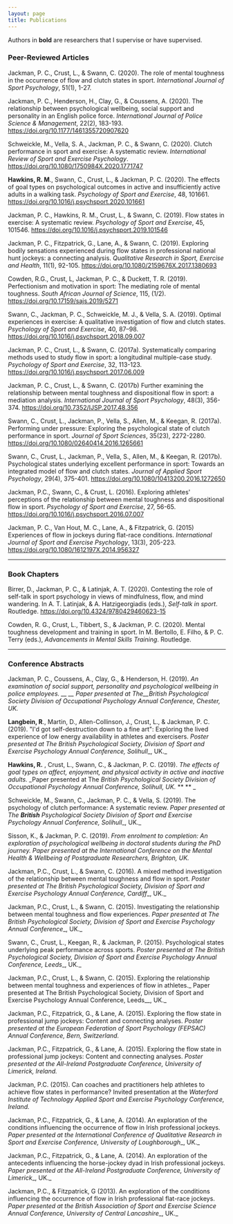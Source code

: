 ```yaml
---
layout: page
title: Publications
---
```


Authors in **bold** are researchers that I supervise or have supervised.

### Peer-Reviewed Articles 
Jackman, P. C., Crust, L., & Swann, C. (2020). The role of mental toughness in the occurrence of flow and clutch states in sport. *International Journal of Sport Psychology*, 51(1), 1-27.

Jackman, P. C., Henderson, H., Clay, G., & Coussens, A. (2020). The relationship between psychological wellbeing, social support and personality in an English police force. *International Journal of Police Science & Management*, 22(2), 183-193. https://doi.org/10.1177/1461355720907620

Schweickle, M., Vella, S. A., Jackman, P. C., & Swann, C. (2020). Clutch performance in sport and exercise: A systematic review. *International Review of Sport and Exercise Psychology*. https://doi.org/10.1080/1750984X.2020.1771747

**Hawkins, R. M**., Swann, C., Crust, L., & Jackman, P. C. (2020). The effects of goal types on psychological outcomes in active and insufficiently active adults in a walking task. *Psychology of Sport and Exercise*, 48, 101661. https://doi.org/10.1016/j.psychsport.2020.101661

Jackman, P. C., Hawkins, R. M., Crust, L., & Swann, C. (2019). Flow states in exercise: A systematic review. *Psychology of Sport and Exercise*, 45, 101546. https://doi.org/10.1016/j.psychsport.2019.101546

Jackman, P. C., Fitzpatrick, G., Lane, A., & Swann, C. (2019). Exploring bodily sensations experienced during flow states in professional national hunt jockeys: a connecting analysis. *Qualitative Research in Sport, Exercise and Health*, 11(1), 92-105. https://doi.org/10.1080/2159676X.2017.1380693 

Cowden, R.G., Crust, L, Jackman, P. C., & Duckett, T. R. (2019). Perfectionism and motivation in sport: The mediating role of mental toughness. *South African Journal of Science*, 115, (1/2). https://doi.org/10.17159/sajs.2019/5271

Swann, C., Jackman, P. C., Schweickle, M. J., & Vella, S. A. (2019). Optimal experiences in exercise: A qualitative investigation of flow and clutch states. *Psychology of Sport and Exercise*, 40, 87–98. https://doi.org/10.1016/j.psychsport.2018.09.007

Jackman, P. C., Crust, L., & Swann, C. (2017a). Systematically comparing methods used to study flow in sport: a longitudinal multiple-case study. *Psychology of Sport and Exercise*, 32, 113-123. https://doi.org/10.1016/j.psychsport.2017.06.009

Jackman, P. C., Crust, L., & Swann, C. (2017b) Further examining the relationship between mental toughness and dispositional flow in sport: a mediation analysis. *International Journal of Sport Psychology*, 48(3), 356-374. https://doi.org/10.7352/IJSP.2017.48.356

Swann, C., Crust, L., Jackman, P., Vella, S., Allen, M., & Keegan, R. (2017a). Performing under pressure: Exploring the psychological state of clutch performance in sport. *Journal of Sport Sciences*, 35(23), 2272-2280. https://doi.org/10.1080/02640414.2016.1265661

Swann, C., Crust, L., Jackman, P., Vella, S., Allen, M., & Keegan, R. (2017b). Psychological states underlying excellent performance in sport: Towards an integrated model of flow and clutch states. *Journal of Applied Sport Psychology*, 29(4), 375-401. https://doi.org/10.1080/10413200.2016.1272650

Jackman, P.C., Swann, C., & Crust, L. (2016). Exploring athletes' perceptions of the relationship between mental toughness and dispositional flow in sport. *Psychology of Sport and Exercise*, 27, 56-65. https://doi.org/10.1016/j.psychsport.2016.07.007

Jackman, P. C., Van Hout, M. C., Lane, A., & Fitzpatrick, G. (2015) Experiences of flow in jockeys during flat-race conditions. *International Journal of Sport and Exercise Psychology*, 13(3), 205-223. https://doi.org/10.1080/1612197X.2014.956327

---

### Book Chapters 
Birrer, D., Jackman, P. C., & Latinjak, A. T. (2020). Contesting the role of self-talk in sport psychology in views of mindfulness, flow, and mind wandering. In A. T. Latinjak, & A. Hatzigeorgiadis (eds.), *Self-talk in sport*. Routledge. https://doi.org/10.4324/9780429460623-15 

Cowden, R. G., Crust, L., Tibbert, S., & Jackman, P. C. (2020). Mental toughness development and training in sport. In M. Bertollo, E. Filho, & P. C. Terry (eds.), *Advancements in Mental Skills Training*. Routledge. 

---

### Conference Abstracts

Jackman, P. C., Coussens, A., Clay, G., &amp; Henderson, H. (2019). _An examination of social support, personality and psychological wellbeing in police employees. __ __ Paper presented at The__British_ _Psychological Society Division of Occupational Psychology Annual Conference, Chester, UK._

**Langbein, R**., Martin, D., Allen-Collinson, J., Crust, L., &amp; Jackman, P. C. (2019). &quot;I&#39;d got self-destruction down to a fine art&quot;: Exploring the lived experience of low energy availability in athletes and exercisers. _Poster presented at The British Psychological Society, Division of Sport and Exercise Psychology Annual Conference, Solihull__, UK._

**Hawkins, R.** , Crust, L., Swann, C., &amp; Jackman, P. C. (2019). _The effects of goal types on affect, enjoyment, and physical activity in active and inactive adults._ _Paper presented at The __British_ _Psychological Society Division of Occupational Psychology Annual Conference, Solihull, UK.__ ** ** _

Schweickle, M., Swann, C., Jackman, P. C., &amp; Vella, S. (2019). The psychology of clutch performance: A systematic review. _Paper presented at The __British__ Psychological Society Division of Sport and Exercise Psychology Annual Conference, Solihull__, UK._

Sisson, K., &amp; Jackman, P. C. (2019). _From enrolment to completion: An exploration of psychological wellbeing in doctoral students during the PhD journey._ _Paper presented at the_ _International Conference on the Mental Health &amp; Wellbeing of Postgraduate Researchers, Brighton, UK._

Jackman, P.C., Crust, L., &amp; Swann, C. (2016). A mixed method investigation of the relationship between mental toughness and flow in sport. _Poster presented at The British Psychological Society, Division of Sport and Exercise Psychology Annual Conference, Cardiff__, UK._

Jackman, P.C., Crust, L., &amp; Swann, C. (2015). Investigating the relationship between mental toughness and flow experiences. _Paper presented at The British Psychological Society, Division of Sport and Exercise Psychology Annual Conference__, UK._

Swann, C., Crust, L., Keegan, R., &amp; Jackman, P. (2015). Psychological states underlying peak performance across sports. _Poster presented at The British Psychological Society, Division of Sport and Exercise Psychology Annual Conference, Leeds__, UK._

Jackman, P.C., Crust, L., &amp; Swann, C. (2015). Exploring the relationship between mental toughness and experiences of flow in athletes._ Paper presented at The British Psychological Society, Division of Sport and Exercise Psychology Annual Conference, Leeds__, UK._

Jackman, P.C., Fitzpatrick, G., &amp; Lane, A. (2015). Exploring the flow state in professional jump jockeys: Content and connecting analyses. _Poster presented at the European Federation of Sport Psychology (FEPSAC) Annual Conference, Bern, Switzerland._

Jackman, P.C., Fitzpatrick, G., &amp; Lane, A. (2015). Exploring the flow state in professional jump jockeys: Content and connecting analyses. _Poster presented at the All-Ireland Postgraduate Conference, University of Limerick, Ireland._

Jackman, P.C. (2015). Can coaches and practitioners help athletes to achieve flow states in performance? Invited presentation at the _Waterford Institute of Technology Applied Sport and Exercise Psychology Conference, Ireland._

Jackman, P.C., Fitzpatrick, G., &amp; Lane, A. (2014). An exploration of the conditions influencing the occurrence of flow in Irish professional jockeys. _Paper presented at the_ _International Conference of Qualitative Research in Sport and Exercise Conference, University of Loughborough__, UK._

Jackman, P.C., Fitzpatrick, G., &amp; Lane, A. (2014). An exploration of the antecedents influencing the horse-jockey dyad in Irish professional jockeys. _Paper presented at the All-Ireland Postgraduate Conference, University of Limerick__, UK._

Jackman, P.C., &amp; Fitzpatrick, G (2013). An exploration of the conditions influencing the occurrence of flow in Irish professional flat-race jockeys. _Paper presented at the British Association of Sport and Exercise Science Annual Conference, University of Central Lancashire__, UK._
